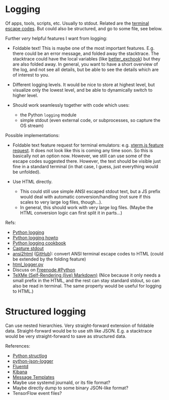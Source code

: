 
# Logging

Of apps, tools, scripts, etc.
Usually to stdout. Related are the [terminal escape codes](terminal-escape-codes.md).
But could also be structured, and go to some file, see below.

Further *very* helpful features I want from logging:

* Foldable text! This is maybe one of the most important features.
  E.g. there could be an error message, and folded away the stacktrace.
  The stacktrace could have the local variables (like [better_exchook](https://pypi.org/project/better_exchook/))
  but they are also folded away.
  In general, you want to have a short overview of the log, and not see all details,
  but be able to see the details which are of interest to you.

* Different logging levels.
  It would be nice to store at highest level,
  but visualize only the lowest level,
  and be able to dynamically switch to higher level.

* Should work seamlessly together with code which uses:
  - the Python `logging` module
  - simple stdout
    (even external code, or subprocesses, so capture the OS stream)


Possible implementations:

* Foldable text feature request for terminal emulators: e.g. [xterm.js feature request](https://github.com/xtermjs/xterm.js/issues/1875).
  It does not look like this is coming any time soon.
  So this is basically not an option now.
  However, we still can use some of the escape codes suggested there.
  However, the text should be visible just fine in a standard terminal
  (in that case, I guess, just everything would be unfolded).

* Use HTML directly.
  - This could still use simple ANSI escaped stdout text,
    but a JS prefix would deal with automatic conversion/handling
    (not sure if this scales to very large log files, though...).
  - In general, this should work with very large log files.
    (Maybe the HTML conversion logic can first split it in parts...)


Refs:

* [Python logging](https://docs.python.org/3/library/logging.html)
* [Python logging howto](https://docs.python.org/3/howto/logging.html)
* [Python logging cookbook](https://docs.python.org/3/howto/logging-cookbook.html)
* [Capture stdout](https://docs.pytest.org/en/latest/capture.html)
* [ansi2html](https://pypi.org/project/ansi2html/) ([GitHub](https://github.com/ralphbean/ansi2html)):
  convert ANSI terminal escape codes to HTML
  (could be extended by the folding feature)
* [html_logger.py](https://gist.github.com/ColinDuquesnoy/8296508)
* Discuss on [Freenode #Python](https://webchat.freenode.net/)
* [TeXMe (Self-Rendering (live) Markdown)](https://opendocs.github.io/texme/examples/demo.html)
  (Nice because it only needs a small prefix in the HTML,
   and the rest can stay standard stdout, so can also be read in terminal.
   The same property would be useful for logging to HTML.)


# Structured logging

Can use nested hierarchies.
Very straight-forward extension of foldable data.
Straight-forward would be to use sth like JSON.
E.g. a stacktrace would be very straight-forward to save as structured data.

References:

* [Python structlog](https://github.com/hynek/structlog)
* [python-json-logger](https://github.com/madzak/python-json-logger)
* [Fluentd](https://www.fluentd.org/)
* [Kibana](https://www.elastic.co/kibana)
* [Message Templates](https://messagetemplates.org/)
* Maybe use systemd journald, or its file format?
* Maybe directly dump to some binary JSON-like format?
* TensorFlow event files?
